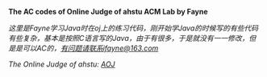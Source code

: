 **The AC codes of Online Judge of ahstu ACM Lab by Fayne**

*这里是Fayne学习Java时在oj上的练习代码，刚开始学Java的时候写的有些代码有些复杂，基本是按照C语言写的Java，由于有很多，于是就没有一一修改，但是是可以AC的，有问题请联系ifayne@163.com*

*The Online Judge of ahstu: [AOJ](http://183.167.205.82:8081/JudgeOnline/)*
